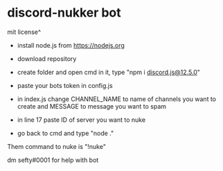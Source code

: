 # discord-nukker bot
mit license^

- install node.js from https://nodejs.org

- download repository

- create folder and open cmd in it, type "npm i discord.js@12.5.0"

- paste your bots token in config.js

- in index.js change CHANNEL_NAME to name of channels you want to create and MESSAGE to message you want to spam

- in line 17 paste ID of server you want to nuke

- go back to cmd and type "node ."

Them command to nuke is "!nuke"

dm sefty#0001 for help with bot